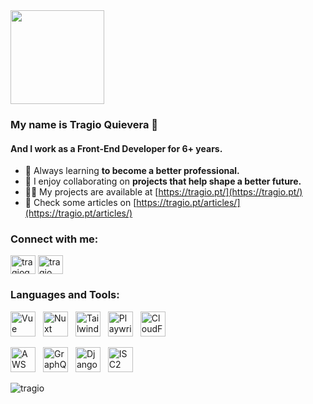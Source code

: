 <img height="150" src="https://tragio.pt/assets/images/logo.png"/>

<h3>My name is Tragio Quievera 👋</h3>
<h4>And I work as a Front-End Developer for 6+ years.</h4>

- 🌱 Always learning **to become a better professional.**
- 👯 I enjoy collaborating on **projects that help shape a better future.**
- 👨‍💻 My projects are available at [https://tragio.pt/](https://tragio.pt/)
- 📝 Check some articles on [https://tragio.pt/articles/](https://tragio.pt/articles/)

<h3 align="left">Connect with me:</h3>
<p align="left">
<a href="https://twitter.com/tragioquievera" target="blank"><img align="center" src="https://raw.githubusercontent.com/rahuldkjain/github-profile-readme-generator/master/src/images/icons/Social/twitter.svg" alt="tragioquievera" height="30" width="40" /></a>
<a href="https://linkedin.com/in/tragio" target="blank"><img align="center" src="https://raw.githubusercontent.com/rahuldkjain/github-profile-readme-generator/master/src/images/icons/Social/linked-in-alt.svg" alt="tragio" height="30" width="40" /></a>
</p>


<h3 align="left">Languages and Tools:</h3>
<p align="left">
<img src="https://tragio.pt/assets/brands/vue.svg" alt="Vue" width="40" height="40" style="margin-right: 8px;"/>&nbsp;<img src="https://tragio.pt/assets/brands/nuxt.svg" alt="Nuxt" width="40" height="40" style="margin-right: 8px;"/>&nbsp;<img src="https://tragio.pt/assets/brands/tailwind.svg" alt="Tailwind" width="40" height="40" style="margin-right: 8px;"/>&nbsp;<img src="https://tragio.pt/assets/brands/playwright.svg" alt="Playwright" width="40" height="40" style="margin-right: 8px;"/>&nbsp;<img src="https://tragio.pt/assets/brands/cloudflare.svg" alt="CloudFlare" width="40" height="40" style="margin-right: 8px;"/>
</p>
<p align="left">
<img src="https://tragio.pt/assets/brands/aws.svg" alt="AWS" width="40" height="40" style="margin-right: 8px;"/>&nbsp;<img src="https://tragio.pt/assets/brands/graphql.svg" alt="GraphQL" width="40" height="40" style="margin-right: 8px;"/>&nbsp;<img src="https://tragio.pt/assets/brands/django.svg" alt="Django" width="40" height="40" style="margin-right: 8px;"/>&nbsp;<img src="https://tragio.pt/assets/brands/isc2.svg" alt="ISC2" width="40" height="40" style="margin-right: 8px;"/>
</p>




<p><img align="center" src="https://github-readme-streak-stats.herokuapp.com/?user=tragio&" alt="tragio" /></p>

